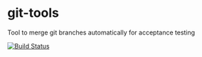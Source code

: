 # git-tools
Tool to merge git branches automatically for acceptance testing

[![Build Status](https://travis-ci.org/hellosworldos/git-tools.svg?branch=master)](https://travis-ci.org/hellosworldos/git-tools)
